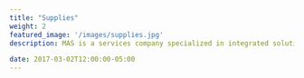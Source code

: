 ```yaml
---
title: "Supplies"
weight: 2
featured_image: '/images/supplies.jpg'
description: MAS is a services company specialized in integrated solutions for hospitality and facilities management in a broad range of sectors such as Oil & Gas, Mining, Healthcare, Constructions, Educational Institutions, Hotels and Offshore.

date: 2017-03-02T12:00:00-05:00
---
```

